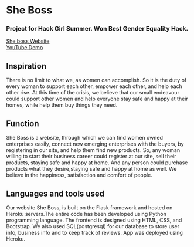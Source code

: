 # She Boss
### Project for Hack Girl Summer. Won Best Gender Equality Hack. 
[She boss Website](https://she-boss.herokuapp.com/)\
[YouTube Demo](https://www.youtube.com/watch?v=a7AE1rkj16I)

## Inspiration 
There is no limit to what we, as women can accomplish. So it is the duty of every woman to support each other, empower each other, and help each other rise. At this time of the crisis, we believe that our small endeavour could support other women and help everyone stay safe and happy at their homes, while help them buy things they need.

## Function 
She Boss is a website, through which we can find women owned enterprises easily, connect new emerging enterprises with the buyers, by registering in our site, and help them find new products. So, any woman willing to start their business career could register at our site, sell their products, staying safe and happy at home. And any person could purchase products what they desire,staying safe and happy at home as well. We believe in the happiness, satisfaction and comfort of people.

## Languages and tools used
Our website She Boss, is built on the Flask framework and hosted on Heroku servers.The entire code has been developed using Python programming language. The frontend is designed using HTML, CSS, and Bootstrap. We also used SQL(postgresql) for our database to store user info, business info and to keep track of reviews. App was deployed using Heroku.

